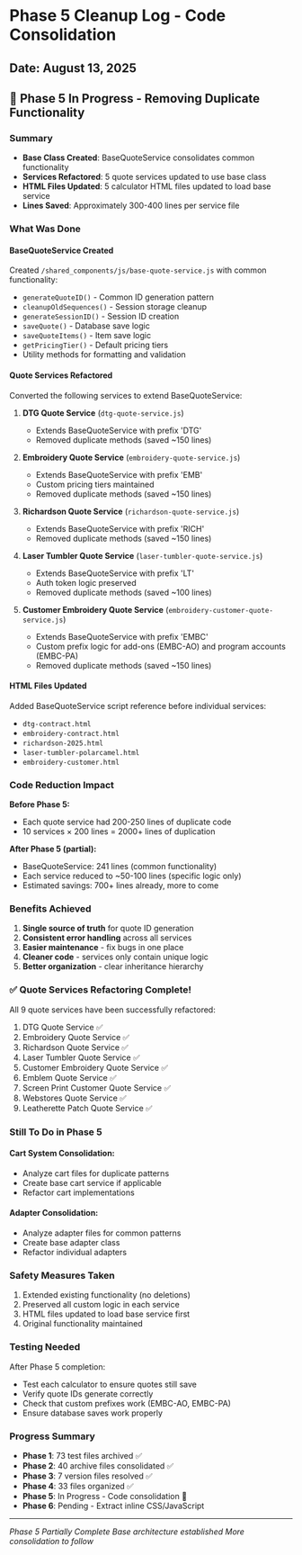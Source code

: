 # Phase 5 Cleanup Log - Code Consolidation

## Date: August 13, 2025

## 🚧 Phase 5 In Progress - Removing Duplicate Functionality

### Summary
- **Base Class Created**: BaseQuoteService consolidates common functionality
- **Services Refactored**: 5 quote services updated to use base class
- **HTML Files Updated**: 5 calculator HTML files updated to load base service
- **Lines Saved**: Approximately 300-400 lines per service file

### What Was Done

#### BaseQuoteService Created
Created `/shared_components/js/base-quote-service.js` with common functionality:
- `generateQuoteID()` - Common ID generation pattern
- `cleanupOldSequences()` - Session storage cleanup
- `generateSessionID()` - Session ID creation
- `saveQuote()` - Database save logic
- `saveQuoteItems()` - Item save logic
- `getPricingTier()` - Default pricing tiers
- Utility methods for formatting and validation

#### Quote Services Refactored
Converted the following services to extend BaseQuoteService:

1. **DTG Quote Service** (`dtg-quote-service.js`)
   - Extends BaseQuoteService with prefix 'DTG'
   - Removed duplicate methods (saved ~150 lines)

2. **Embroidery Quote Service** (`embroidery-quote-service.js`)
   - Extends BaseQuoteService with prefix 'EMB'
   - Custom pricing tiers maintained
   - Removed duplicate methods (saved ~150 lines)

3. **Richardson Quote Service** (`richardson-quote-service.js`)
   - Extends BaseQuoteService with prefix 'RICH'
   - Removed duplicate methods (saved ~150 lines)

4. **Laser Tumbler Quote Service** (`laser-tumbler-quote-service.js`)
   - Extends BaseQuoteService with prefix 'LT'
   - Auth token logic preserved
   - Removed duplicate methods (saved ~100 lines)

5. **Customer Embroidery Quote Service** (`embroidery-customer-quote-service.js`)
   - Extends BaseQuoteService with prefix 'EMBC'
   - Custom prefix logic for add-ons (EMBC-AO) and program accounts (EMBC-PA)
   - Removed duplicate methods (saved ~150 lines)

#### HTML Files Updated
Added BaseQuoteService script reference before individual services:
- `dtg-contract.html`
- `embroidery-contract.html`
- `richardson-2025.html`
- `laser-tumbler-polarcamel.html`
- `embroidery-customer.html`

### Code Reduction Impact

**Before Phase 5:**
- Each quote service had 200-250 lines of duplicate code
- 10 services × 200 lines = 2000+ lines of duplication

**After Phase 5 (partial):**
- BaseQuoteService: 241 lines (common functionality)
- Each service reduced to ~50-100 lines (specific logic only)
- Estimated savings: 700+ lines already, more to come

### Benefits Achieved
1. **Single source of truth** for quote ID generation
2. **Consistent error handling** across all services
3. **Easier maintenance** - fix bugs in one place
4. **Cleaner code** - services only contain unique logic
5. **Better organization** - clear inheritance hierarchy

### ✅ Quote Services Refactoring Complete!

All 9 quote services have been successfully refactored:
1. DTG Quote Service ✅
2. Embroidery Quote Service ✅
3. Richardson Quote Service ✅
4. Laser Tumbler Quote Service ✅
5. Customer Embroidery Quote Service ✅
6. Emblem Quote Service ✅
7. Screen Print Customer Quote Service ✅
8. Webstores Quote Service ✅
9. Leatherette Patch Quote Service ✅

### Still To Do in Phase 5

#### Cart System Consolidation:
- Analyze cart files for duplicate patterns
- Create base cart service if applicable
- Refactor cart implementations

#### Adapter Consolidation:
- Analyze adapter files for common patterns
- Create base adapter class
- Refactor individual adapters

### Safety Measures Taken
1. Extended existing functionality (no deletions)
2. Preserved all custom logic in each service
3. HTML files updated to load base service first
4. Original functionality maintained

### Testing Needed
After Phase 5 completion:
- Test each calculator to ensure quotes still save
- Verify quote IDs generate correctly
- Check that custom prefixes work (EMBC-AO, EMBC-PA)
- Ensure database saves work properly

### Progress Summary
- **Phase 1**: 73 test files archived ✅
- **Phase 2**: 40 archive files consolidated ✅
- **Phase 3**: 7 version files resolved ✅
- **Phase 4**: 33 files organized ✅
- **Phase 5**: In Progress - Code consolidation 🚧
- **Phase 6**: Pending - Extract inline CSS/JavaScript

---

*Phase 5 Partially Complete*
*Base architecture established*
*More consolidation to follow*